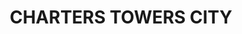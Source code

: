 ---
lastmod: '2025-04-06T06:05:21+00:00'
latitude: -20.07696378
layout: suburb
longitude: 146.2601362
postcode: '4820'
state: QLD
title: CHARTERS TOWERS CITY
url: /qld/charters-towers-city/
---